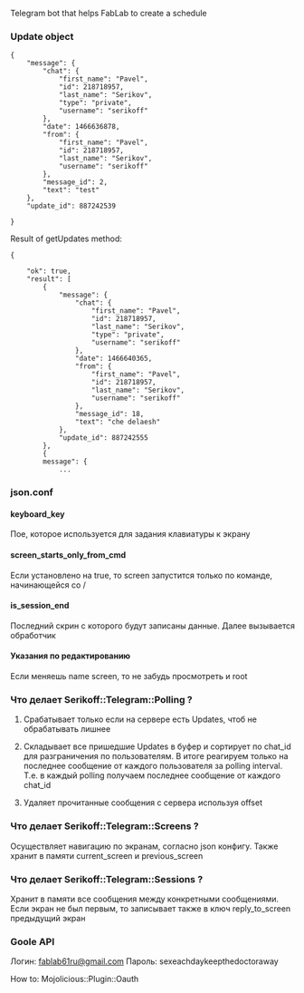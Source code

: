 Telegram bot that helps FabLab to create a schedule

### Update object


```
{
    "message": {
        "chat": {
            "first_name": "Pavel",
            "id": 218718957,
            "last_name": "Serikov",
            "type": "private",
            "username": "serikoff"
        },
        "date": 1466636878,
        "from": {
            "first_name": "Pavel",
            "id": 218718957,
            "last_name": "Serikov",
            "username": "serikoff"
        },
        "message_id": 2,
        "text": "test"
    },
    "update_id": 887242539

}
```

Result of getUpdates method:


```
{

    "ok": true,
    "result": [
        {
            "message": {
                "chat": {
                    "first_name": "Pavel",
                    "id": 218718957,
                    "last_name": "Serikov",
                    "type": "private",
                    "username": "serikoff"
                },
                "date": 1466640365,
                "from": {
                    "first_name": "Pavel",
                    "id": 218718957,
                    "last_name": "Serikov",
                    "username": "serikoff"
                },
                "message_id": 18,
                "text": "che delaesh"
            },
            "update_id": 887242555
        },
        {
    	message": {
    		...
 ```


### json.conf

#### keyboard_key

Пое, которое используется для задания клавиатуры к экрану

#### screen_starts_only_from_cmd

Если установлено на true, то screen запустится только по команде, начинающейся со /

#### is_session_end

Последний скрин с которого будут записаны данные. Далее вызывается обработчик

#### Указания по редактированию

Если меняешь name screen, то не забудь просмотреть и root




### Что делает Serikoff::Telegram::Polling ?

1) Срабатывает только если на сервере есть Updates, чтоб не обрабатывать лишнее

2) Складывает все пришедшие Updates в буфер  и сортирует по chat_id для разграничения по пользователям. 
В итоге реагируем только на последнее сообщение от каждого пользователя за polling interval. Т.е. в каждый polling получаем последнее сообщение от каждого chat_id 

3) Удаляет прочитанные сообщения с сервера используя offset


### Что делает Serikoff::Telegram::Screens ?

Осуществляет навигацию по экранам, согласно json конфигу. Также хранит в памяти current_screen и previous_screen

### Что делает Serikoff::Telegram::Sessions ?

Хранит в памяти все сообщения между конкретными сообщениями.
Если экран не был первым, то записывает также в ключ reply_to_screen предыдущий экран



### Goole API

Логин: fablab61ru@gmail.com
Пароль: sexeachdaykeepthedoctoraway

How to: Mojolicious::Plugin::Oauth


